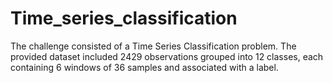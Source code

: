 # Time_series_classification

The challenge consisted of a Time Series Classification problem. The provided dataset included 2429 observations grouped into 12 classes, each containing 6 windows of 36 samples and associated with a label.
